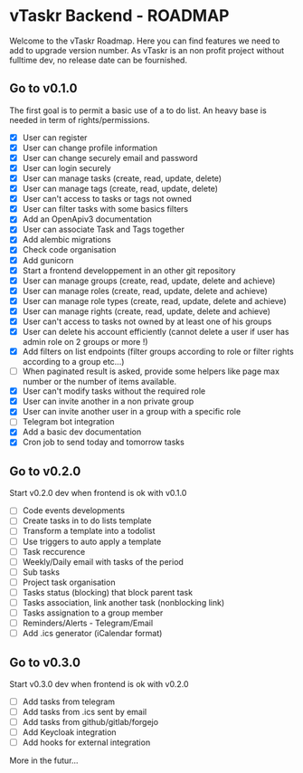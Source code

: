 # vTaskr Backend - ROADMAP

Welcome to the vTaskr Roadmap.
Here you can find features we need to add to upgrade version number.
As vTaskr is an non profit project without fulltime dev, no release date can be fournished.

## Go to v0.1.0

The first goal is to permit a basic use of a to do list.
An heavy base is needed in term of rights/permissions.

- [x] User can register
- [x] User can change profile information
- [x] User can change securely email and password
- [x] User can login securely
- [x] User can manage tasks (create, read, update, delete)
- [x] User can manage tags (create, read, update, delete)
- [x] User can't access to tasks or tags not owned
- [x] User can filter tasks with some basics filters
- [x] Add an OpenApiv3 documentation
- [x] User can associate Task and Tags together
- [x] Add alembic migrations
- [x] Check code organisation
- [x] Add gunicorn
- [x] Start a frontend developpement in an other git repository
- [x] User can manage groups (create, read, update, delete and achieve)
- [x] User can manage roles (create, read, update, delete and achieve)
- [x] User can manage role types (create, read, update, delete and achieve)
- [x] User can manage rights (create, read, update, delete and achieve)
- [x] User can't access to tasks not owned by at least one of his groups
- [x] User can delete his account efficiently (cannot delete a user if user has admin role on 2 groups or more !)
- [x] Add filters on list endpoints (filter groups according to role or filter rights according to a group etc...)
- [ ] When paginated result is asked, provide some helpers like page max number or the number of items available.
- [x] User can't modify tasks without the required role
- [x] User can invite another in a non private group
- [x] User can invite another user in a group with a specific role
- [ ] Telegram bot integration
- [x] Add a basic dev documentation
- [x] Cron job to send today and tomorrow tasks

## Go to v0.2.0

Start v0.2.0 dev when frontend is ok with v0.1.0

- [ ] Code events developments
- [ ] Create tasks in to do lists template
- [ ] Transform a template into a todolist
- [ ] Use triggers to auto apply a template
- [ ] Task reccurence
- [ ] Weekly/Daily email with tasks of the period
- [ ] Sub tasks
- [ ] Project task organisation
- [ ] Tasks status (blocking) that block parent task
- [ ] Tasks association, link another task (nonblocking link)
- [ ] Tasks assignation to a group member
- [ ] Reminders/Alerts - Telegram/Email
- [ ] Add .ics generator (iCalendar format)

## Go to v0.3.0

Start v0.3.0 dev when frontend is ok with v0.2.0

- [ ] Add tasks from telegram
- [ ] Add tasks from .ics sent by email
- [ ] Add tasks from github/gitlab/forgejo
- [ ] Add Keycloak integration
- [ ] Add hooks for external integration

More in the futur...
